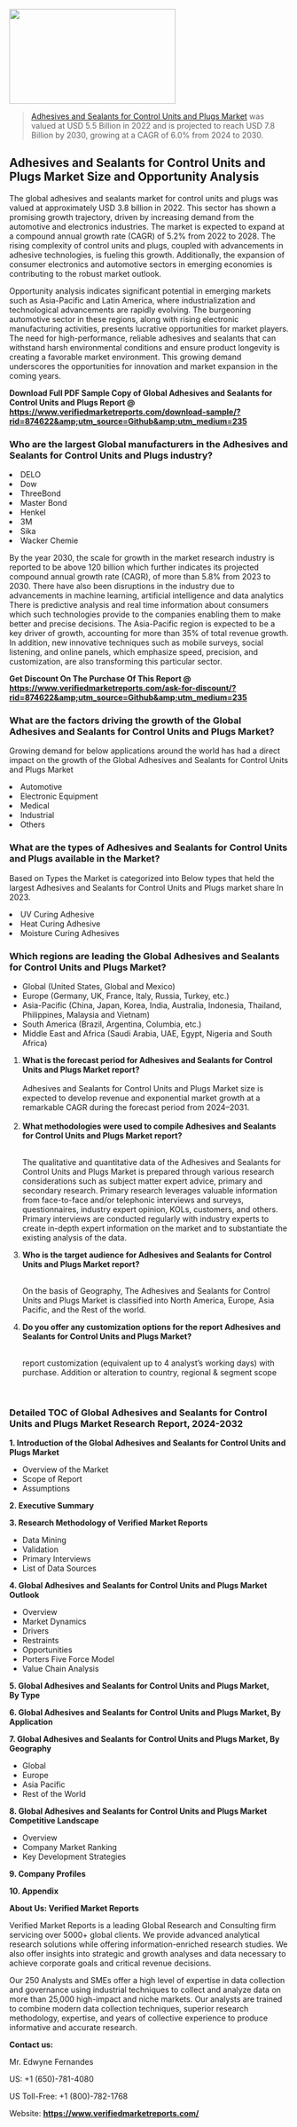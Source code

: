 <img src="https://ffe5etoiles.com/wp-content/uploads/2024/12/MST1-300x171.png" alt="" width="300" height="171" class="alignnone size-medium wp-image-20088" /><blockquote><p><p><a href="https://www.verifiedmarketreports.com/download-sample/?rid=874622&utm_source=Github&utm_medium=235" target="_blank">Adhesives and Sealants for Control Units and Plugs Market</a> was valued at USD 5.5 Billion in 2022 and is projected to reach USD 7.8 Billion by 2030, growing at a CAGR of 6.0% from 2024 to 2030.</p></blockquote><p><h2>Adhesives and Sealants for Control Units and Plugs Market Size and Opportunity Analysis</h2><p>The global adhesives and sealants market for control units and plugs was valued at approximately USD 3.8 billion in 2022. This sector has shown a promising growth trajectory, driven by increasing demand from the automotive and electronics industries. The market is expected to expand at a compound annual growth rate (CAGR) of 5.2% from 2022 to 2028. The rising complexity of control units and plugs, coupled with advancements in adhesive technologies, is fueling this growth. Additionally, the expansion of consumer electronics and automotive sectors in emerging economies is contributing to the robust market outlook.</p><p>Opportunity analysis indicates significant potential in emerging markets such as Asia-Pacific and Latin America, where industrialization and technological advancements are rapidly evolving. The burgeoning automotive sector in these regions, along with rising electronic manufacturing activities, presents lucrative opportunities for market players. The need for high-performance, reliable adhesives and sealants that can withstand harsh environmental conditions and ensure product longevity is creating a favorable market environment. This growing demand underscores the opportunities for innovation and market expansion in the coming years.</p></p><p class=""><strong>Download Full PDF Sample Copy of Global Adhesives and Sealants for Control Units and Plugs Report @ <a href="https://www.verifiedmarketreports.com/download-sample/?rid=874622&amp;utm_source=Github&amp;utm_medium=235" target="_blank">https://www.verifiedmarketreports.com/download-sample/?rid=874622&amp;utm_source=Github&amp;utm_medium=235</a></strong></p><h3 id="" class="">Who are the largest Global manufacturers in the Adhesives and Sealants for Control Units and Plugs industry?</h3><p><li>DELO</li><li> Dow</li><li> ThreeBond</li><li> Master Bond</li><li> Henkel</li><li> 3M</li><li> Sika</li><li> Wacker Chemie</li></p><div class=""><div class="" dir="" data-message-author-role="" data-message-id="" data-message-model-slug=""><div class=""><div class=""><div class=""><div class="" dir="" data-message-author-role="" data-message-id="" data-message-model-slug=""><div class=""><div class=""><p>By the year 2030, the scale for growth in the market research industry is reported to be above 120 billion which further indicates its projected compound annual growth rate (CAGR), of more than 5.8% from 2023 to 2030. There have also been disruptions in the industry due to advancements in machine learning, artificial intelligence and data analytics There is predictive analysis and real time information about consumers which such technologies provide to the companies enabling them to make better and precise decisions. The Asia-Pacific region is expected to be a key driver of growth, accounting for more than 35% of total revenue growth. In addition, new innovative techniques such as mobile surveys, social listening, and online panels, which emphasize speed, precision, and customization, are also transforming this particular sector.</p><p><strong>Get Discount On The Purchase Of This Report @&nbsp; <a href="https://www.verifiedmarketreports.com/ask-for-discount/?rid=874622&amp;utm_source=Github&amp;utm_medium=235" target="_blank">https://www.verifiedmarketreports.com/ask-for-discount/?rid=874622&amp;utm_source=Github&amp;utm_medium=235</a></strong></p></div></div></div></div></div></div></div></div><h3 id="" class="">What are the factors driving the growth of the Global Adhesives and Sealants for Control Units and Plugs Market?</h3><p id="" class="">Growing demand for below applications around the world has had a direct impact on the growth of the Global Adhesives and Sealants for Control Units and Plugs Market</p><p id="" class=""><li>Automotive</li><li> Electronic Equipment</li><li> Medical</li><li> Industrial</li><li> Others</li></p><h3 id="" class="">What are the types of Adhesives and Sealants for Control Units and Plugs available in the Market?</h3><p id="" class="">Based on Types the Market is categorized into Below types that held the largest Adhesives and Sealants for Control Units and Plugs market share In 2023.</p><p id="" class=""><li>UV Curing Adhesive</li><li> Heat Curing Adhesive</li><li> Moisture Curing Adhesives</li></p><h3 id="" class="">Which regions are leading the Global Adhesives and Sealants for Control Units and Plugs Market?</h3><ul><li>Global (United States, Global and Mexico)</li><li>Europe (Germany, UK, France, Italy, Russia, Turkey, etc.)</li><li>Asia-Pacific (China, Japan, Korea, India, Australia, Indonesia, Thailand, Philippines, Malaysia and Vietnam)</li><li>South America (Brazil, Argentina, Columbia, etc.)</li><li>Middle East and Africa (Saudi Arabia, UAE, Egypt, Nigeria and South Africa)</li></ul><p><ol><li><strong>What is the forecast period for Adhesives and Sealants for Control Units and Plugs Market report?<br /></strong><br /><span data-sheets-root="1" data-sheets-value="{&quot;1&quot;:2,&quot;2&quot;:&quot;XXXX size is expected to develop revenue and exponential market growth at a remarkable CAGR during the forecast period from 2024&ndash;2030.&quot;}" data-sheets-userformat="{&quot;2&quot;:12674,&quot;4&quot;:{&quot;1&quot;:2,&quot;2&quot;:16776960},&quot;10&quot;:2,&quot;11&quot;:0,&quot;15&quot;:&quot;Arial&quot;,&quot;16&quot;:12}">Adhesives and Sealants for Control Units and Plugs Market size is expected to develop revenue and exponential market growth at a remarkable CAGR during the forecast period from 2024&ndash;2031.</span><br /><br /></li><li><strong>What methodologies were used to compile Adhesives and Sealants for Control Units and Plugs Market report?<br /><br /></strong><p>The qualitative and quantitative data of the&nbsp;Adhesives and Sealants for Control Units and Plugs Market is prepared through various research considerations such as subject matter expert advice, primary and secondary research. Primary research leverages valuable information from face-to-face and/or telephonic interviews and surveys, questionnaires, industry expert opinion, KOLs, customers, and others. Primary interviews are conducted regularly with industry experts to create in-depth expert information on the market and to substantiate the existing analysis of the data.&nbsp;</p></li><li><strong>Who is the target audience for Adhesives and Sealants for Control Units and Plugs Market report?<br /><br /></strong><p>On the basis of Geography, The&nbsp;Adhesives and Sealants for Control Units and Plugs Market is classified into North America, Europe, Asia Pacific, and the Rest of the world.</p></li><li><strong>Do you offer any customization options for the report Adhesives and Sealants for Control Units and Plugs Market?<br /><br /></strong><p>report customization (equivalent up to 4 analyst&rsquo;s working days) with purchase. Addition or alteration to country, regional &amp; segment scope</p><p>&nbsp;</p></li></ol></p><h3 id="" class="">Detailed TOC of Global Adhesives and Sealants for Control Units and Plugs Market Research Report, 2024-2032</h3><p id="" class=""><strong>1. Introduction of the Global Adhesives and Sealants for Control Units and Plugs Market</strong></p><ul><li>Overview of the Market</li><li>Scope of Report</li><li>Assumptions</li></ul><p id="" class=""><strong>2. Executive Summary</strong></p><p id="" class=""><strong>3. Research Methodology of&nbsp;Verified Market Reports</strong></p><ul><li>Data Mining</li><li>Validation</li><li>Primary Interviews</li><li>List of Data Sources</li></ul><p id="" class=""><strong>4. Global Adhesives and Sealants for Control Units and Plugs Market Outlook</strong></p><ul><li>Overview</li><li>Market Dynamics</li><li>Drivers</li><li>Restraints</li><li>Opportunities</li><li>Porters Five Force Model</li><li>Value Chain Analysis</li></ul><p id="" class=""><strong>5. Global Adhesives and Sealants for Control Units and Plugs Market, By&nbsp;Type</strong></p><p id="" class=""><strong>6. Global Adhesives and Sealants for Control Units and Plugs Market, By Application</strong></p><p id="" class=""><strong>7. Global Adhesives and Sealants for Control Units and Plugs Market, By Geography</strong></p><ul><li>Global</li><li>Europe</li><li>Asia Pacific</li><li>Rest of the World</li></ul><p id="" class=""><strong>8. Global Adhesives and Sealants for Control Units and Plugs Market Competitive Landscape</strong></p><ul><li>Overview</li><li>Company Market Ranking</li><li>Key Development Strategies</li></ul><p id="" class=""><strong>9. Company Profiles</strong></p><p id="" class=""><strong>10. Appendix</strong></p><p id="" class=""><strong>About Us: Verified Market Reports</strong></p><p id="" class="">Verified Market Reports is a leading Global Research and Consulting firm servicing over 5000+ global clients. We provide advanced analytical research solutions while offering information-enriched research studies. We also offer insights into strategic and growth analyses and data necessary to achieve corporate goals and critical revenue decisions.</p><p id="" class="">Our 250 Analysts and SMEs offer a high level of expertise in data collection and governance using industrial techniques to collect and analyze data on more than 25,000 high-impact and niche markets. Our analysts are trained to combine modern data collection techniques, superior research methodology, expertise, and years of collective experience to produce informative and accurate research.</p><p id="" class=""><strong>Contact us:</strong></p><p id="" class="">Mr. Edwyne Fernandes</p><p id="" class="">US: +1 (650)-781-4080</p><p id="" class="">US Toll-Free: +1 (800)-782-1768</p><p id="" class="">Website: <a target="" data-test-app-aware-link=""><strong>https://www.verifiedmarketreports.com/</strong></a></p>
